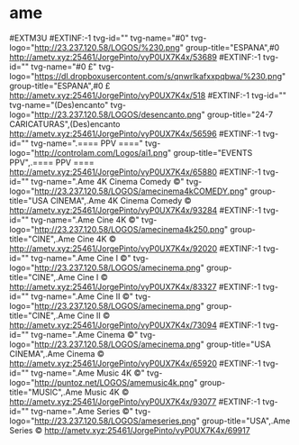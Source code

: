 # ame
#EXTM3U
#EXTINF:-1 tvg-id="" tvg-name="#0" tvg-logo="http://23.237.120.58/LOGOS/%230.png" group-title="ESPANA",#0
http://ametv.xyz:25461/JorgePinto/vyP0UX7K4x/53689
#EXTINF:-1 tvg-id="" tvg-name="#0 £" tvg-logo="https://dl.dropboxusercontent.com/s/qnwrlkafxxpqbwa/%230.png" group-title="ESPANA",#0 £
http://ametv.xyz:25461/JorgePinto/vyP0UX7K4x/518
#EXTINF:-1 tvg-id="" tvg-name="(Des)encanto" tvg-logo="http://23.237.120.58/LOGOS/desencanto.png" group-title="24-7 CARICATURAS",(Des)encanto
http://ametv.xyz:25461/JorgePinto/vyP0UX7K4x/56596
#EXTINF:-1 tvg-id="" tvg-name=".==== PPV ====" tvg-logo="http://controlam.com/Logos/ai1.png" group-title="EVENTS PPV",.==== PPV ====
http://ametv.xyz:25461/JorgePinto/vyP0UX7K4x/65880
#EXTINF:-1 tvg-id="" tvg-name=".Ame 4K Cinema Comedy ©" tvg-logo="http://23.237.120.58/LOGOS/amecinema4kCOMEDY.png" group-title="USA CINEMA",.Ame 4K Cinema Comedy ©
http://ametv.xyz:25461/JorgePinto/vyP0UX7K4x/93284
#EXTINF:-1 tvg-id="" tvg-name=".Ame Cine 4K ©" tvg-logo="http://23.237.120.58/LOGOS/amecinema4k250.png" group-title="CINE",.Ame Cine 4K ©
http://ametv.xyz:25461/JorgePinto/vyP0UX7K4x/92020
#EXTINF:-1 tvg-id="" tvg-name=".Ame Cine I ©" tvg-logo="http://23.237.120.58/LOGOS/amecinema.png" group-title="CINE",.Ame Cine I ©
http://ametv.xyz:25461/JorgePinto/vyP0UX7K4x/83327
#EXTINF:-1 tvg-id="" tvg-name=".Ame Cine II ©" tvg-logo="http://23.237.120.58/LOGOS/amecinema.png" group-title="CINE",.Ame Cine II ©
http://ametv.xyz:25461/JorgePinto/vyP0UX7K4x/73094
#EXTINF:-1 tvg-id="" tvg-name=".Ame Cinema ©" tvg-logo="http://23.237.120.58/LOGOS/amecinema.png" group-title="USA CINEMA",.Ame Cinema ©
http://ametv.xyz:25461/JorgePinto/vyP0UX7K4x/65920
#EXTINF:-1 tvg-id="" tvg-name=".Ame Music 4K ©" tvg-logo="http://puntoz.net/LOGOS/amemusic4k.png" group-title="MUSIC",.Ame Music 4K ©
http://ametv.xyz:25461/JorgePinto/vyP0UX7K4x/93077
#EXTINF:-1 tvg-id="" tvg-name=".Ame Series ©" tvg-logo="http://23.237.120.58/LOGOS/ameseries.png" group-title="USA",.Ame Series ©
http://ametv.xyz:25461/JorgePinto/vyP0UX7K4x/69917
